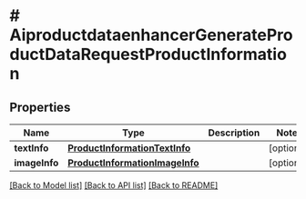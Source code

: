 # # AiproductdataenhancerGenerateProductDataRequestProductInformation


## Properties 


Name | Type | Description | Notes
------------ | ------------- | ------------- | -------------
**textInfo**| [**ProductInformationTextInfo**](ProductInformationTextInfo.md) |   | [optional]
**imageInfo**| [**ProductInformationImageInfo**](ProductInformationImageInfo.md) |   | [optional]


[[Back to Model list]](../../README.md#models) [[Back to API list]](../../README.md#endpoints) [[Back to README]](../../README.md)

